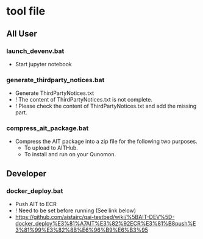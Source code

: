 # tool file

## All User

### launch_devenv.bat

- Start jupyter notebook

### generate_thirdparty_notices.bat

- Generate ThirdPartyNotices.txt
- ! The content of ThirdPartyNotices.txt is not complete.
- ! Please check the content of ThirdPartyNotices.txt and add the missing part.

### compress_ait_package.bat

- Compress the AIT package into a zip file for the following two purposes.
  - To upload to AITHub.
  - To install and run on your Qunomon.

## Developer

### docker_deploy.bat

- Push AIT to ECR
- ! Need to be set before running (See link below)
- https://github.com/aistairc/qai-testbed/wiki/%5BAIT-DEV%5D-docker_deploy%E3%81%A7AIT%E3%82%92ECR%E3%81%B8push%E3%81%99%E3%82%8B%E6%96%B9%E6%B3%95
